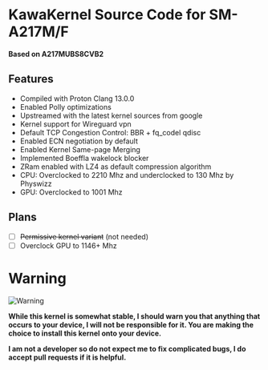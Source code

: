 # KawaKernel Source Code for SM-A217M/F
**Based on A217MUBS8CVB2**

## Features
* Compiled with Proton Clang 13.0.0
* Enabled Polly optimizations
* Upstreamed with the latest kernel sources from google
* Kernel support for Wireguard vpn
* Default TCP Congestion Control: BBR + fq_codel qdisc
* Enabled ECN negotiation by default 
* Enabled Kernel Same-page Merging
* Implemented Boeffla wakelock blocker
* ZRam enabled with LZ4 as default compression algorithm
* CPU: Overclocked to 2210 Mhz and underclocked to 130 Mhz by Physwizz
* GPU: Overclocked to 1001 Mhz

## Plans
- [ ] ~~Permissive kernel variant~~ (not needed)
- [ ] Overclock GPU to 1146+ Mhz

# Warning
![Warning](http://www.clker.com/cliparts/H/Z/0/R/f/S/warning-icon-hi.png)

**While this kernel is somewhat stable, I should warn you that anything that occurs to your device, I will not be responsible for it. You are making the choice to install this kernel onto your device.**

**I am not a developer so do not expect me to fix complicated bugs, I do accept pull requests if it is helpful.**
